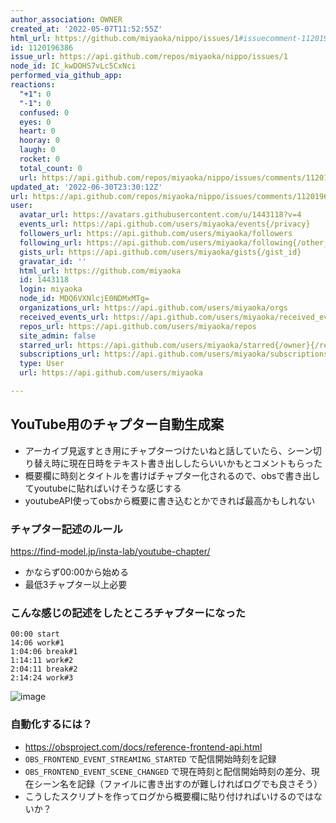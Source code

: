 ```yaml
---
author_association: OWNER
created_at: '2022-05-07T11:52:55Z'
html_url: https://github.com/miyaoka/nippo/issues/1#issuecomment-1120196386
id: 1120196386
issue_url: https://api.github.com/repos/miyaoka/nippo/issues/1
node_id: IC_kwDOHS7vLc5CxNci
performed_via_github_app: 
reactions:
  "+1": 0
  "-1": 0
  confused: 0
  eyes: 0
  heart: 0
  hooray: 0
  laugh: 0
  rocket: 0
  total_count: 0
  url: https://api.github.com/repos/miyaoka/nippo/issues/comments/1120196386/reactions
updated_at: '2022-06-30T23:30:12Z'
url: https://api.github.com/repos/miyaoka/nippo/issues/comments/1120196386
user:
  avatar_url: https://avatars.githubusercontent.com/u/1443118?v=4
  events_url: https://api.github.com/users/miyaoka/events{/privacy}
  followers_url: https://api.github.com/users/miyaoka/followers
  following_url: https://api.github.com/users/miyaoka/following{/other_user}
  gists_url: https://api.github.com/users/miyaoka/gists{/gist_id}
  gravatar_id: ''
  html_url: https://github.com/miyaoka
  id: 1443118
  login: miyaoka
  node_id: MDQ6VXNlcjE0NDMxMTg=
  organizations_url: https://api.github.com/users/miyaoka/orgs
  received_events_url: https://api.github.com/users/miyaoka/received_events
  repos_url: https://api.github.com/users/miyaoka/repos
  site_admin: false
  starred_url: https://api.github.com/users/miyaoka/starred{/owner}{/repo}
  subscriptions_url: https://api.github.com/users/miyaoka/subscriptions
  type: User
  url: https://api.github.com/users/miyaoka

---
```

## YouTube用のチャプター自動生成案

- アーカイブ見返すとき用にチャプターつけたいねと話していたら、シーン切り替え時に現在日時をテキスト書き出ししたらいいかもとコメントもらった
- 概要欄に時刻とタイトルを書けばチャプター化されるので、obsで書き出してyoutubeに貼ればいけそうな感じする
- youtubeAPI使ってobsから概要に書き込むとかできれば最高かもしれない


### チャプター記述のルール

https://find-model.jp/insta-lab/youtube-chapter/

- かならず00:00から始める
- 最低3チャプター以上必要


### こんな感じの記述をしたところチャプターになった

```
00:00 start
14:06 work#1
1:04:06 break#1
1:14:11 work#2
2:04:11 break#2
2:14:24 work#3
```

![image](https://user-images.githubusercontent.com/1443118/167253630-22bc43e1-a862-456a-9fdd-ec08b69abb91.png)

### 自動化するには？

- https://obsproject.com/docs/reference-frontend-api.html
- `OBS_FRONTEND_EVENT_STREAMING_STARTED` で配信開始時刻を記録
- `OBS_FRONTEND_EVENT_SCENE_CHANGED` で現在時刻と配信開始時刻の差分、現在シーン名を記録（ファイルに書き出すのが難しければログでも良さそう）
- こうしたスクリプトを作ってログから概要欄に貼り付ければいけるのではないか？
